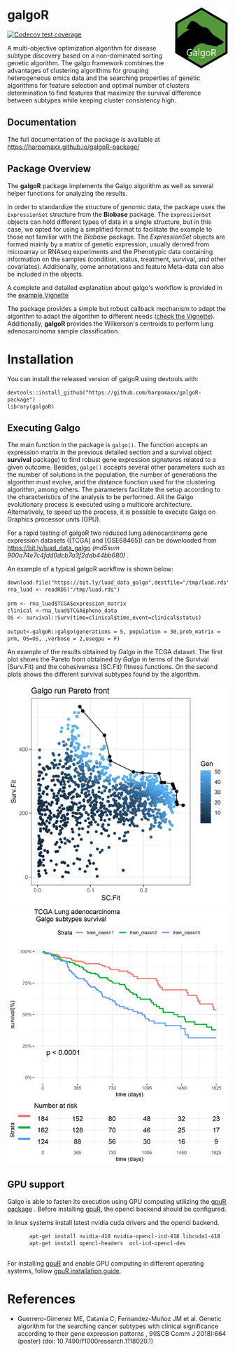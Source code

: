 
galgoR <img src="inst/extdata/GalgoR.png" align="right" alt="" width="120" />
================================================================================
<!-- badges: start -->
[![Codecov test coverage](https://codecov.io/gh/harpomaxx/galgoR-package/branch/master/graph/badge.svg)](https://codecov.io/gh/harpomaxx/galgoR-package?branch=master)
<!-- badges: end -->

A multi-objective optimization algorithm for disease subtype discovery based on a  non-dominated sorting genetic algorithm. The galgo framework combines the advantages of clustering algorithms for grouping heterogeneous omics data and the searching properties of genetic algorithms for feature selection and optimal number of clusters determination to find features that maximize the survival difference between subtypes while keeping cluster consistency high.

## Documentation

The full documentation of the package is available at https://harpomaxx.github.io/galgoR-package/

## Package Overview

The **galgoR** package implements the Galgo algorithm as well as several helper functions for analyzing the results. 

In order to standardize the structure of genomic data, the package uses the `ExpressionSet` structure from the **Biobase** package. The `ExpressionSet` objects can hold different types of data in a single structure, but in this case, we opted for using a simplified format to facilitate the example to those not familiar with the *Biobase* package. The *ExpressionSet* objects are formed mainly by a matrix of genetic expression, usually derived from microarray or RNAseq experiments and the Phenotypic data containing information on the samples (condition, status, treatment, survival, and other covariates). Additionally, some annotations and feature Meta-data can also be included in the objects. 

A complete and detailed explanation about galgo's workflow is provided in the 
[example Vignette](https://harpomaxx.github.io/galgoR-package/articles/galgoR.html)

The package provides a simple but robust callback mechanism to adapt the algorithm to adapt the algorithm to different needs ([check the Vignette](https://harpomaxx.github.io/galgoR-package/articles/galgo_callbacks.html)). Additionally, **galgoR** provides the Wilkerson's centroids to perform lung adenocarcinoma sample classification.

# Installation

You can install the released version of galgoR using devtools with:

```
devtools::install_github("https://github.com/harpomaxx/galgoR-package")
library(galgoR)
```
## Executing Galgo

The main function in the package is `galgo()`. The function accepts an expression matrix in the previous detailed section and a survival object **survival** package) to find robust gene expression signatures related to a given outcome. Besides, `galgo()` accepts several other parameters such as the number of solutions in the population, the number of generations the algorithm must evolve, and the distance function used for the clustering algorithm, among others. The parameters facilitate the setup according to the characteristics of the analysis to be performed. All the Galgo evolutionary process is executed using a multicore architecture. Alternatively, to speed up the process, it is possible to execute Galgo on Graphics processor units (GPU).

For a rapid testing of galgoR two reduced lung adenocarcinoma gene expression datasets ([TCGA] and [GSE68465]) can be downloaded from  https://bit.ly/luad_data_galgo *(md5sum 900a74e7c4fdd0dcb7a3f2ddb44bb680)* .  

An example of a typical galgoR workflow is shown below:

```
download.file("https://bit.ly/luad_data_galgo",destfile="/tmp/luad.rds")
rna_luad <- readRDS("/tmp/luad.rds")

prm <- rna_luad$TCGA$expression_matrix
clinical <-rna_luad$TCGA$pheno_data
OS <- survival::Surv(time=clinical$time,event=clinical$status)

output<-galgoR::galgo(generations = 5, population = 30,prob_matrix = prm, OS=OS, ,verbose = 2,usegpu = F)
```   

An example of the results obtained by Galgo in the TCGA dataset. The first plot shows the Pareto front obtained by *Galgo* in terms of the Survival (Surv.Fit) and the cohesiveness (SC.Fit) fitness functions. On the second plots shows the different survival subtypes found by the algorithm.

![](./inst/extdata/images/pareto2.jpg)
![](./inst/extdata/images/TCGA_galgo.jpg)

## GPU support

Galgo is able to fasten its execution using GPU computing utilizing the [gpuR package](https://cran.r-project.org/package=gpuR "gpuR R package") . Before installing [gpuR](https://cran.r-project.org/package=gpuR "gpuR R package"), the opencl backend should be configured. 

In linux systems install latest nvidia cuda drivers and the opencl backend.

```
       apt-get install nvidia-418 nvidia-opencl-icd-418 libcuda1-418
       apt-get install opencl-headers  ocl-icd-opencl-dev
       
```

For installing [gpuR](https://github.com/cdeterman/gpuR/wiki) and enable GPU computing in different operating systems, follow [gpuR installation guide](https://github.com/cdeterman/gpuR/wiki "gpuR installation guide").

# References

* Guerrero-Gimenez ME, Catania C, Fernandez-Muñoz JM et al. Genetic algorithm for the searching cancer subtypes with clinical significance according to their gene expression patterns , 9(ISCB Comm J 2018):664 (poster) (doi: 10.7490/f1000research.1118020.1)
